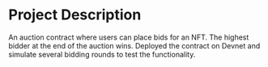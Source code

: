 # Project Description
An auction contract where users can place bids for an NFT. The highest bidder at the end of the auction wins. Deployed the contract on Devnet and simulate several bidding rounds to test the functionality.

